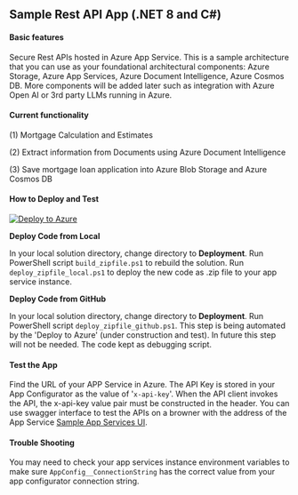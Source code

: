 

## Sample Rest API App (.NET 8 and C#)

#### Basic features 

Secure Rest APIs hosted in Azure App Service. This is a sample architecture that you can use as your foundational architectural components: Azure Storage, Azure App Services, Azure Document Intelligence, Azure Cosmos DB. More components will be added later such as integration with Azure Open AI or 3rd party LLMs running in Azure. 

#### Current functionality 

(1) Mortgage Calculation and Estimates

(2) Extract information from Documents using Azure Document Intelligence 

(3) Save mortgage loan application into Azure Blob Storage and Azure Cosmos DB

#### How to Deploy and Test 

[![Deploy to Azure](https://aka.ms/deploytoazurebutton)](https://portal.azure.com/#create/Microsoft.Template/uri/https%3A%2F%2Fraw.githubusercontent.com%2Fgailzmicrosoft%2FSampleApp%2Fmain%2FDeployment%2Fmain.json)

**Deploy Code from Local**

In your local solution directory, change directory to **Deployment**. Run PowerShell script `build_zipfile.ps1` to rebuild the solution. Run `deploy_zipfile_local.ps1`  to deploy the new code as .zip file to your app service instance. 

**Deploy Code from GitHub**

In your local solution directory, change directory to **Deployment**. Run PowerShell script `deploy_zipfile_github.ps1`. This step is being automated by the 'Deploy to Azure' (under construction and test). In future this step will not be needed. The code kept as debugging script. 

#### **Test the App**

Find the URL of your APP Service in Azure. The API Key is stored in your App Configurator as the value of '`x-api-key`'. When the API client invokes the API, the x-api-key value pair must be constructed in the header. You can use swagger interface to test the APIs on a browner with the address of the App Service [Sample App Services UI](https://your-app-service-instance-name.azurewebsites.net/index.html).

#### **Trouble Shooting**

You may need to check your app services instance environment variables to make sure `AppConfig__ConnectionString` has the  correct value from your app configurator connection string. 
